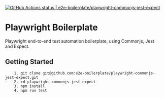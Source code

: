 [![GitHub Actions status | e2e-boilerplate/playwright-commonjs-jest-expect](https://github.com/e2e-boilerplate/playwright-commonjs-jest-expect/workflows/playwright-commonjs-jest-expect/badge.svg)](https://github.com/e2e-boilerplate/playwright-commonjs-jest-expect/actions?workflow=playwright-commonjs-jest-expect)

# Playwright Boilerplate

Playwright end-to-end test automation boilerplate, using Commonjs, Jest and Expect.

## Getting Started

    	1. git clone git@github.com:e2e-boilerplate/playwright-commonjs-jest-expect.git
    	2. cd playwright-commonjs-jest-expect
    	3. npm install
    	4. npm run test
